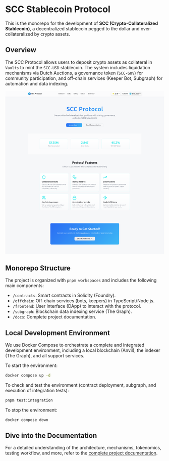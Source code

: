 # SCC Stablecoin Protocol

This is the monorepo for the development of **SCC (Crypto-Collateralized Stablecoin)**, a decentralized stablecoin pegged to the dollar and over-collateralized by crypto assets.

## Overview

The SCC Protocol allows users to deposit crypto assets as collateral in `Vaults` to mint the `SCC-USD` stablecoin. The system includes liquidation mechanisms via Dutch Auctions, a governance token (`SCC-GOV`) for community participation, and off-chain services (Keeper Bot, Subgraph) for automation and data indexing.

![SCC Protocol Landing Page](./docs/assets/images/01-landing-page.png)

## Monorepo Structure

The project is organized with `pnpm workspaces` and includes the following main components:

*   `/contracts`: Smart contracts in Solidity (Foundry).
*   `/offchain`: Off-chain services (bots, keepers) in TypeScript/Node.js.
*   `/frontend`: User interface (DApp) to interact with the protocol.
*   `/subgraph`: Blockchain data indexing service (The Graph).
*   `/docs`: Complete project documentation.

## Local Development Environment

We use Docker Compose to orchestrate a complete and integrated development environment, including a local blockchain (Anvil), the indexer (The Graph), and all support services.

To start the environment:

```bash
docker compose up -d
```

To check and test the environment (contract deployment, subgraph, and execution of integration tests):

```bash
pnpm test:integration
```

To stop the environment:

```bash
docker compose down
```

## Dive into the Documentation

For a detailed understanding of the architecture, mechanisms, tokenomics, testing workflow, and more, refer to the [complete project documentation](./docs/README.md).
